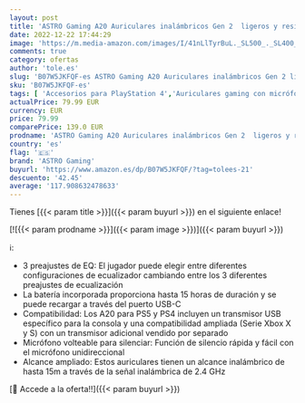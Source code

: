 ```yaml
---
layout: post
title: 'ASTRO Gaming A20 Auriculares inalámbricos Gen 2  ligeros y resistentes  Micrófono volteable para silenciar  Batería hasta 15h  Alcance inalámbrico de 15m  PlayStation 5  PS4  PC  Mac - Blanco/Azul'
date: 2022-12-22 17:44:29
image: 'https://m.media-amazon.com/images/I/41nLlTyrBuL._SL500_._SL400_.jpg'
comments: true
category: ofertas
author: 'tole.es'
slug: 'B07W5JKFQF-es ASTRO Gaming A20 Auriculares inalámbricos Gen 2 ligeros y...'
sku: 'B07W5JKFQF-es'
tags: [ 'Accesorios para PlayStation 4','Auriculares gaming con micrófono para PlayStation 4','Hardware y juegos para PlayStation 4','Videojuegos','astro gaming','playstation','ps4','🇪🇸', ]
actualPrice: 79.99 EUR
currency: EUR
price: 79.99
comparePrice: 139.0 EUR
prodname: 'ASTRO Gaming A20 Auriculares inalámbricos Gen 2  ligeros y resistentes  Micrófono volteable para silenciar  Batería hasta 15h  Alcance inalámbrico de 15m  PlayStation 5  PS4  PC  Mac - Blanco/Azul'
country: 'es'
flag: '🇪🇸'
brand: 'ASTRO Gaming'
buyurl: 'https://www.amazon.es/dp/B07W5JKFQF/?tag=tolees-21'
descuento: '42.45'
average: '117.908632478633'
---
```


Tienes [{{< param title >}}]({{< param buyurl >}}) en el siguiente enlace!

[![{{< param prodname >}}]({{< param image >}})]({{< param buyurl >}})

ℹ️:

- 3 preajustes de EQ: El jugador puede elegir entre diferentes configuraciones de ecualizador cambiando entre los 3 diferentes preajustes de ecualización
- La batería incorporada proporciona hasta 15 horas de duración y se puede recargar a través del puerto USB-C
- Compatibilidad: Los A20 para PS5 y PS4 incluyen un transmisor USB específico para la consola y una compatibilidad ampliada (Serie Xbox X y S) con un transmisor adicional vendido por separado
- Micrófono volteable para silenciar: Función de silencio rápida y fácil con el micrófono unidireccional
- Alcance ampliado: Estos auriculares tienen un alcance inalámbrico de hasta 15m a través de la señal inalámbrica de 2.4 GHz

[🛒 Accede a la oferta!!]({{< param buyurl >}})
